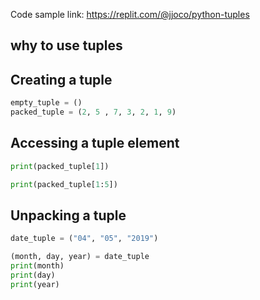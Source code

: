 Code sample link: <https://replit.com/@jjoco/python-tuples>

## why to use tuples
## Creating a tuple
```python
empty_tuple = ()
packed_tuple = (2, 5 , 7, 3, 2, 1, 9)
```
## Accessing a tuple element
```python
print(packed_tuple[1])

print(packed_tuple[1:5])
```
## Unpacking a tuple
```python
date_tuple = ("04", "05", "2019")

(month, day, year) = date_tuple
print(month)
print(day)
print(year)
```

